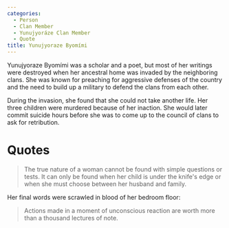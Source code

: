 ```yaml
---
categories:
  - Person
  - Clan Member
  - Yunujyoráze Clan Member
  - Quote
title: Yunujyoraze Byomími
---
```


Yunujyoraze Byomími was a scholar and a poet, but most of her writings were destroyed when her ancestral home was invaded by the neighboring clans. She was known for preaching for aggressive defenses of the country and the need to build up a military to defend the clans from each other.

During the invasion, she found that she could not take another life. Her three children were murdered because of her inaction. She would later commit suicide hours before she was to come up to the council of clans to ask for retribution.

# Quotes

> The true nature of a woman cannot be found with simple questions or tests. It can only be found when her child is under the knife's edge or when she must choose between her husband and family.

Her final words were scrawled in blood of her bedroom floor:

> Actions made in a moment of unconscious reaction are worth more than a thousand lectures of note.
